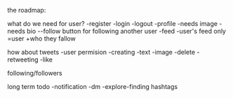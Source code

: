 the roadmap:

what do we need for user?
    -register
    -login
    -logout
    -profile
        -needs image
        -needs bio
        --follow button for following another user
    -feed
        -user's feed only
        =user +who they fallow

how about tweets
    -user permision
        -creating
            -text
            -image
    -delete
    -retweeting
    -like

following/followers

long term todo
-notification
-dm
-explore-finding hashtags